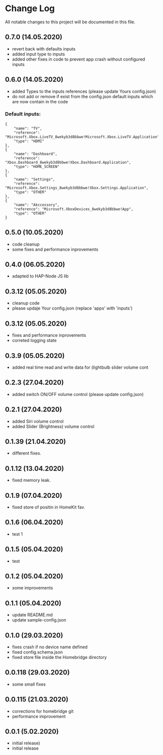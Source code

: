 # Change Log
All notable changes to this project will be documented in this file.
## 0.7.0 (14.05.2020)
- revert back with defaults inputs
- added input type to inputs
- added other fixes in code to prevent app crash without configured inputs

## 0.6.0 (14.05.2020) 
- added Types to the inputs references (please update Yours config.json)
- do not add or remove if exist from the config.json default inputs which are now contain in the  code
### Default inputs:
    {   
        "name": "TV",
        "reference": "Microsoft.Xbox.LiveTV_8wekyb3d8bbwe!Microsoft.Xbox.LiveTV.Application",
        "type": "HDMI"
	},
	{
	    "name": "Dashboard",
	    "reference": "Xbox.Dashboard_8wekyb3d8bbwe!Xbox.Dashboard.Application",
	    "type": "HOME_SCREEN"
	},
	{
	    "name": "Settings",
	    "reference": "Microsoft.Xbox.Settings_8wekyb3d8bbwe!Xbox.Settings.Application",
	    "type": "OTHER"
	},
	{
	    "name": "Akccessory",
	    "reference": "Microsoft.XboxDevices_8wekyb3d8bbwe!App",
	    "type": "OTHER"
	}

## 0.5.0 (10.05.2020) 
- code cleanup
- some fixes and performance inprovements

## 0.4.0 (06.05.2020) 
- adapted to HAP-Node JS lib

## 0.3.12 (05.05.2020)
- cleanup code
- please updaje Your config.json (replace 'apps' with 'inputs')

## 0.3.12 (05.05.2020)
- fixes and performance inprovements
- correted logging state

## 0.3.9 (05.05.2020)
- added real time read and write data for (lightbulb slider volume cont

## 0.2.3 (27.04.2020)
- added switch ON/OFF volume control (please update config.json)

## 0.2.1 (27.04.2020)
- added Siri volume control
- added Slider (Brightness) volume control

## 0.1.39 (21.04.2020)
- different fixes.

## 0.1.12 (13.04.2020)
- fixed memory leak.

## 0.1.9 (07.04.2020)
- fixed store of positin in HomeKit fav.

## 0.1.6 (06.04.2020)
- test 1

## 0.1.5 (05.04.2020)
- test

## 0.1.2 (05.04.2020)
- some improvements

## 0.1.1 (05.04.2020)
- update README.md
- update sample-config.json

## 0.1.0 (29.03.2020)
- fixes crash if no device name defined
- fixed config.schema.json
- fixed store file inside the Homebridge directory

## 0.0.118 (29.03.2020)
- some small fixes

## 0.0.115 (21.03.2020)
- corrections for homebridge git
- performance improvement

## 0.0.1 (5.02.2020)
- initial release)
- initial release
